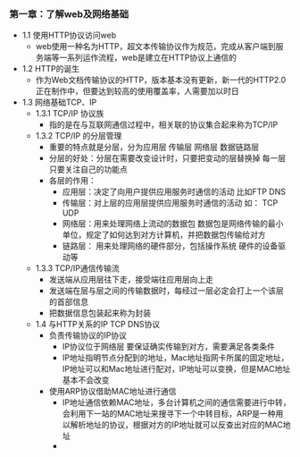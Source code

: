 ### 第一章：了解web及网络基础

* 1.1 使用HTTP协议访问web
  - web使用一种名为HTTP，超文本传输协议作为规范，完成从客户端到服务端等一系列运作流程，web是建立在HTTP协议上通信的
* 1.2 HTTP的诞生
  - 作为Web文档传输协议的HTTP，版本基本没有更新，新一代的HTTP2.0正在制作中，但要达到较高的使用覆盖率，人需要加以时日
* 1.3 网络基础TCP、IP
  - 1.3.1 TCP/IP 协议族
    * 指的是在与互联网通信过程中，相关联的协议集合起来称为TCP/IP
  - 1.3.2 TCP/IP 的分层管理
    * 重要的特点就是分层，分为应用层  传输层  网络层  数据链路层
    * 分层的好处：分层在需要改变设计时，只要把变动的层替换掉 每一层只要关注自己的功能点
    * 各层的作用：
      - 应用层：决定了向用户提供应用服务时通信的活动  比如FTP  DNS
      - 传输层：对上层的应用层提供应用服务时通信的活动  如： TCP  UDP
      - 网络层：用来处理网络上流动的数据包  数据包是网络传输的最小单位，规定了如何达到对方计算机，并把数据包传输给对方
      - 链路层： 用来处理网络的硬件部分，包括操作系统 硬件的设备驱动等
  - 1.3.3 TCP/IP通信传输流
    * 发送端从应用层往下走，接受端往应用层向上走
    * 发送端在层与层之间的传输数据时，每经过一层必定会打上一个该层的首部信息
    * 把数据信息包装起来称为封装
  - 1.4 与HTTP关系的IP TCP DNS协议
    * 负责传输协议的IP协议
      - IP协议位于网络层 要保证确实传输到对方，需要满足各类条件
      - IP地址指明节点分配到的地址，Mac地址指网卡所属的固定地址，IP地址可以和Mac地址进行配对，IP地址可以变换，但是MAC地址基本不会改变
    * 使用ARP协议借助MAC地址进行通信
      - IP地址通信依赖MAC地址，多台计算机之间的通信需要进行中转，会利用下一站的MAC地址来搜寻下一个中转目标，ARP是一种用以解析地址的协议，根据对方的IP地址就可以反查出对应的MAC地址
      - 